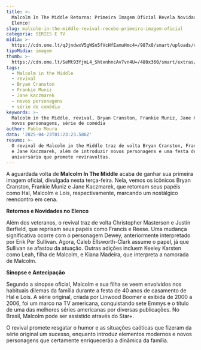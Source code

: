 ```yaml
---
title: >-
  Malcolm In The Middle Retorna: Primeira Imagem Oficial Revela Novidades no
  Elenco!
slug: malcolm-in-the-middle-revival-recebe-primeira-imagem-oficial
categoria: SÉRIES E TV
midia: >-
  https://cdn.ome.lt/qJjndwxV5gWSn5fVcHfEamuHmc4=/987x0/smart/uploads/conteudo/fotos/Design_sem_nome_-_2025-04-22T220335.669.png
tipoMidia: imagem
thumb: >-
  https://cdn.ome.lt/SeMt93YjmL4_ShtxnhncAv7vn4U=/480x360/smart/extras/conteudos/Design_sem_nome_-_2025-04-22T220335.669.png
tags:
  - Malcolm in the Middle
  - revival
  - Bryan Cranston
  - Frankie Muniz
  - Jane Kaczmarek
  - novos personagens
  - série de comédia
keywords: >-
  Malcolm in the Middle, revival, Bryan Cranston, Frankie Muniz, Jane Kaczmarek,
  novos personagens, série de comédia
author: Pablo Moura
data: '2025-04-23T01:23:23.586Z'
resumo: >-
  O revival de Malcolm in the Middle traz de volta Bryan Cranston, Frankie Muniz
  e Jane Kaczmarek, além de introduzir novos personagens e uma festa de
  aniversário que promete reviravoltas.
---
```


A aguardada volta de **Malcolm In The Middle** acaba de ganhar sua primeira imagem oficial, divulgada nesta terça-feira. Nela, vemos os icônicos Bryan Cranston, Frankie Muniz e Jane Kaczmarek, que retomam seus papéis como Hal, Malcolm e Lois, respectivamente, marcando um nostálgico reencontro em cena.

<blockquote class="twitter-tweet"><a href="https://twitter.com/user/status/1914812178445619327"></a></blockquote>

**Retornos e Novidades no Elenco**

Além dos veteranos, o revival traz de volta Christopher Masterson e Justin Berfield, que reprisam seus papéis como Francis e Reese. Uma mudança significativa ocorre com o personagem Dewey, anteriormente interpretado por Erik Per Sullivan. Agora, Caleb Ellsworth-Clark assume o papel, já que Sullivan se afastou da atuação. Outras adições incluem Keeley Karsten como Leah, filha de Malcolm, e Kiana Madeira, que interpreta a namorada de Malcolm.

**Sinopse e Antecipação**

Segundo a sinopse oficial, Malcolm e sua filha se veem envolvidos nos habituais dilemas da família durante a festa de 40 anos de casamento de Hal e Lois. A série original, criada por Linwood Boomer e exibida de 2000 a 2006, foi um marco na TV americana, conquistando sete Emmys e o título de uma das melhores séries americanas por diversas publicações. No Brasil, Malcolm pode ser assistido através do Star+.

O revival promete resgatar o humor e as situações caóticas que fizeram da série original um sucesso, enquanto introduz elementos modernos e novos personagens que certamente enriquecerão a dinâmica da família.
